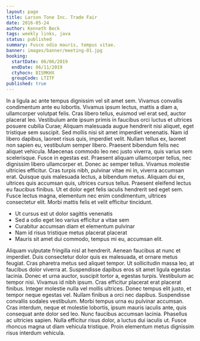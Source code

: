 ```yaml
---
layout: page
title: Larson Tone Inc. Trade Fair
date: 2016-05-24
author: Kenneth Beck
tags: weekly links, java
status: published
summary: Fusce odio mauris, tempus vitae.
banner: images/banner/meeting-01.jpg
booking:
  startDate: 06/06/2019
  endDate: 06/11/2019
  ctyhocn: BISMKHX
  groupCode: LTITF
published: true
---
```

In a ligula ac ante tempus dignissim vel sit amet sem. Vivamus convallis condimentum ante eu lobortis. Vivamus ipsum lectus, mattis a diam a, ullamcorper volutpat felis. Cras libero tellus, euismod vel erat sed, auctor placerat leo. Vestibulum ante ipsum primis in faucibus orci luctus et ultrices posuere cubilia Curae; Aliquam malesuada augue hendrerit nisi aliquet, eget tristique sem suscipit. Sed mollis nisi sit amet imperdiet venenatis. Nam id libero dapibus, laoreet risus quis, imperdiet velit. Nullam tellus ex, laoreet non sapien eu, vestibulum semper libero. Praesent bibendum felis nec aliquet vehicula. Maecenas commodo leo nec justo viverra, quis varius sem scelerisque. Fusce in egestas est.
Praesent aliquam ullamcorper tellus, nec dignissim libero ullamcorper et. Donec ac semper tellus. Vivamus molestie ultricies efficitur. Cras turpis nibh, pulvinar vitae mi in, viverra accumsan erat. Quisque quis malesuada lectus, a bibendum metus. Aliquam dui ex, ultrices quis accumsan quis, ultrices cursus tellus. Praesent eleifend lectus eu faucibus finibus. Ut et dolor eget felis iaculis hendrerit sed eget sem. Fusce lectus magna, elementum nec enim condimentum, ultrices consectetur elit. Morbi mattis felis et velit efficitur tincidunt.

* Ut cursus est ut dolor sagittis venenatis
* Sed a odio eget leo varius efficitur a vitae sem
* Curabitur accumsan diam et elementum pulvinar
* Nam id risus tristique metus placerat placerat
* Mauris sit amet dui commodo, tempus mi eu, accumsan elit.

Aliquam vulputate fringilla nisl at hendrerit. Aenean faucibus at nunc et imperdiet. Duis consectetur dolor quis ex malesuada, et ornare metus feugiat. Cras pharetra metus sed aliquet tempor. Ut sollicitudin massa leo, at faucibus dolor viverra at. Suspendisse dapibus eros sit amet ligula egestas lacinia. Donec et urna auctor, suscipit tortor a, egestas turpis. Vestibulum ac tempor nisi. Vivamus id nibh ipsum.
Cras efficitur placerat erat placerat finibus. Integer molestie nulla vel mollis ultrices. Donec tempus elit justo, et tempor neque egestas vel. Nullam finibus a orci nec dapibus. Suspendisse convallis sodales vestibulum. Morbi tempus urna eu pulvinar accumsan. Cras interdum, neque et molestie lobortis, ipsum mauris iaculis ante, quis consequat ante dolor sed leo. Nunc faucibus accumsan lacinia. Phasellus ac ultricies sapien. Nulla efficitur risus dolor, a luctus dui iaculis ut. Fusce rhoncus magna ut diam vehicula tristique. Proin elementum metus dignissim risus interdum vehicula.
